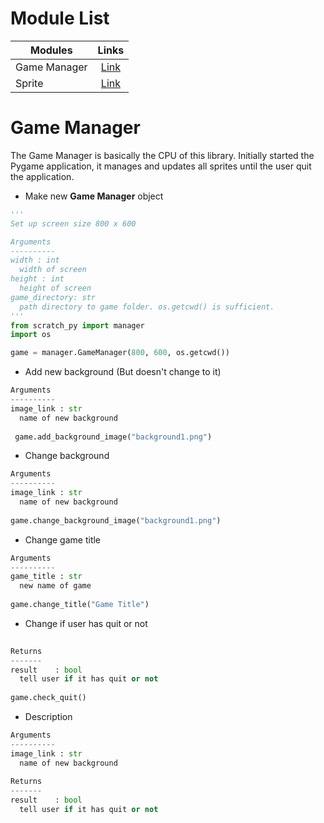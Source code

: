 # Module List
| Modules    				| Links          																	|
| ------------------------- | :-------------------------------------------------------------------------------: |
| Game Manager    	| [Link](https://github.com/Gordon003/Scratch-To-Python#game-manager) 	|
| Sprite     				| [Link](here) 	|

# Game Manager
The Game Manager is basically the CPU of this library. Initially started the Pygame application, it manages and updates all sprites until the user quit the application.

- Make new **Game Manager** object
```python
'''
Set up screen size 800 x 600

Arguments
----------
width : int
  width of screen
height : int
  height of screen
game_directory: str
  path directory to game folder. os.getcwd() is sufficient.
'''
from scratch_py import manager
import os

game = manager.GameManager(800, 600, os.getcwd())
```

- Add new background (But doesn't change to it)
```python
Arguments
----------
image_link : str
  name of new background
  
 game.add_background_image("background1.png")
```

- Change background
```python
Arguments
----------
image_link : str
  name of new background
  
game.change_background_image("background1.png")
```

- Change game title
```python
Arguments
----------
game_title : str
  new name of game
  
game.change_title("Game Title")
```

- Change if user has quit or not
```python
  
Returns
-------
result    : bool
  tell user if it has quit or not
  
game.check_quit()
```

- Description
```python
Arguments
----------
image_link : str
  name of new background
  
Returns
-------
result    : bool
  tell user if it has quit or not
```
